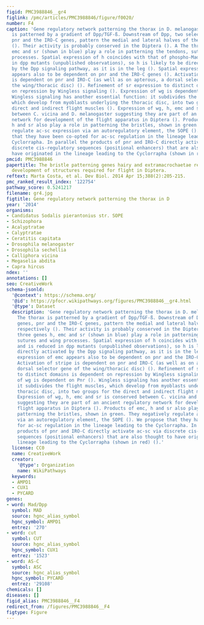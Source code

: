 ```yaml
---
figid: PMC3988846__gr4
figlink: /pmc/articles/PMC3988846/figure/f0020/
number: F4
caption: 'Gene regulatory network patterning the thorax in D. melanogaster. The thorax
  is patterned by a gradient of Dpp/TGF-ß. Downstream of Dpp, two selector genes,
  pnr and the IRO-C genes, pattern the medial and lateral halves of the notum respectively
  (). Their activity is probably conserved in the Diptera (). A The three genes h,
  emc and sr (shown in blue) play a role in patterning the tendons, sutures and wing
  processes. Spatial expression of h coincides with that of phospho-Mad and is reduced
  in dpp mutants (unpublished observations), so h is likely to be directly activated
  by the Dpp signaling pathway, as it is in the leg (). Spatial expression of emc
  appears also to be dependent on pnr and the IRO-C genes (). Activation of stripe
  is dependent on pnr and IRO-C (as well as on apterous, a dorsal selector gene of
  the wing/thoracic disc) (). Refinement of sr expression to distinct domains is dependent
  on repression by Wingless signaling (). Expression of wg is dependent on Pnr ().
  Wingless signaling has another essential function: it subdivides the flight muscles,
  which develop from myoblasts underlying the thoracic disc, into two groups for the
  direct and indirect flight muscles (). Expression of wg, h, emc and sr is conserved
  between C. vicina and D. melanogaster suggesting they are part of an ancient regulatory
  network for development of the flight apparatus in Diptera (). Products of emc,
  h and sr also play a role in patterning the bristles, shown in green. They negatively
  regulate ac-sc expression via an autoregulatory element, the SOPE (). We propose
  that they have been co-opted for ac-sc regulation in the lineage leading to the
  Cyclorrapha. In parallel the products of pnr and IRO-C directly activate ac-sc via
  discrete cis-regulatory sequences (positional enhancers) that are also thought to
  have originated in the lineage leading to the Cyclorrapha (shown in red) ().'
pmcid: PMC3988846
papertitle: The bristle patterning genes hairy and extramacrochaetae regulate the
  development of structures required for flight in Diptera.
reftext: Marta Costa, et al. Dev Biol. 2014 Apr 15;388(2):205-215.
pmc_ranked_result_index: '122754'
pathway_score: 0.5241217
filename: gr4.jpg
figtitle: Gene regulatory network patterning the thorax in D
year: '2014'
organisms:
- Candidatus Sodalis pierantonius str. SOPE
- Schizophora
- Acalyptratae
- Calyptratae
- Ceratitis capitata
- Drosophila melanogaster
- Drosophila sechellia
- Calliphora vicina
- Megaselia abdita
- Capra hircus
ndex: ''
annotations: []
seo: CreativeWork
schema-jsonld:
  '@context': https://schema.org/
  '@id': https://pfocr.wikipathways.org/figures/PMC3988846__gr4.html
  '@type': Dataset
  description: 'Gene regulatory network patterning the thorax in D. melanogaster.
    The thorax is patterned by a gradient of Dpp/TGF-ß. Downstream of Dpp, two selector
    genes, pnr and the IRO-C genes, pattern the medial and lateral halves of the notum
    respectively (). Their activity is probably conserved in the Diptera (). A The
    three genes h, emc and sr (shown in blue) play a role in patterning the tendons,
    sutures and wing processes. Spatial expression of h coincides with that of phospho-Mad
    and is reduced in dpp mutants (unpublished observations), so h is likely to be
    directly activated by the Dpp signaling pathway, as it is in the leg (). Spatial
    expression of emc appears also to be dependent on pnr and the IRO-C genes ().
    Activation of stripe is dependent on pnr and IRO-C (as well as on apterous, a
    dorsal selector gene of the wing/thoracic disc) (). Refinement of sr expression
    to distinct domains is dependent on repression by Wingless signaling (). Expression
    of wg is dependent on Pnr (). Wingless signaling has another essential function:
    it subdivides the flight muscles, which develop from myoblasts underlying the
    thoracic disc, into two groups for the direct and indirect flight muscles ().
    Expression of wg, h, emc and sr is conserved between C. vicina and D. melanogaster
    suggesting they are part of an ancient regulatory network for development of the
    flight apparatus in Diptera (). Products of emc, h and sr also play a role in
    patterning the bristles, shown in green. They negatively regulate ac-sc expression
    via an autoregulatory element, the SOPE (). We propose that they have been co-opted
    for ac-sc regulation in the lineage leading to the Cyclorrapha. In parallel the
    products of pnr and IRO-C directly activate ac-sc via discrete cis-regulatory
    sequences (positional enhancers) that are also thought to have originated in the
    lineage leading to the Cyclorrapha (shown in red) ().'
  license: CC0
  name: CreativeWork
  creator:
    '@type': Organization
    name: WikiPathways
  keywords:
  - AMPD1
  - CUX1
  - PYCARD
genes:
- word: Mad/Dpp
  symbol: MAD
  source: hgnc_alias_symbol
  hgnc_symbol: AMPD1
  entrez: '270'
- word: cut
  symbol: CUT
  source: hgnc_alias_symbol
  hgnc_symbol: CUX1
  entrez: '1523'
- word: AS-C
  symbol: ASC
  source: hgnc_alias_symbol
  hgnc_symbol: PYCARD
  entrez: '29108'
chemicals: []
diseases: []
figid_alias: PMC3988846__F4
redirect_from: /figures/PMC3988846__F4
figtype: Figure
---
```

